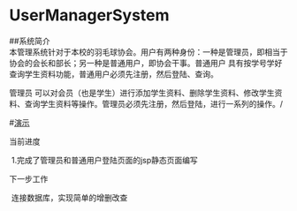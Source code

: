 # UserManagerSystem
##系统简介<br>本管理系统针对于本校的羽毛球协会。用户有两种身份：一种是管理员，即相当于协会的会长和部长；另一种是普通用户，即协会干事。普通用户 具有按学号学好查询学生资料功能，普通用户必须先注册，然后登陆、查询。

管理员 可以对会员（也是学生）进行添加学生资料、删除学生资料、修改学生资料、查询学生资料等操作。管理员必须先注册，然后登陆，进行一系列的操作。/<br>

#[演示](http://www.xidabadminton.top:8080/UserManagerSystem/index.jsp)

当前进度

  1.完成了管理员和普通用户登陆页面的jsp静态页面编写
  
 下一步工作
 
  连接数据库，实现简单的增删改查
